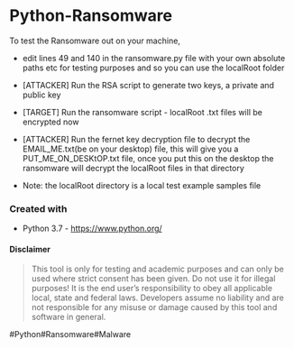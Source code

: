# Python-Ransomware

To test the Ransomware out on your machine,

* edit lines 49 and 140 in the ransomware.py file with your own absolute paths etc for testing purposes and so you can use the localRoot folder

* [ATTACKER] Run the RSA script to generate two keys, a private and public key

* [TARGET] Run the ransomware script - localRoot .txt files will be encrypted now

* [ATTACKER] Run the fernet key decryption file to decrypt the EMAIL_ME.txt(be on your desktop) file, this will give you a PUT_ME_ON_DESKtOP.txt file, once you put this on the desktop the ransomware will decrypt the localRoot files in that directory

 - Note: the localRoot directory is a local test example samples file

### Created with
* Python 3.7 - https://www.python.org/

#### Disclaimer

> This tool is only for testing and academic purposes and can only be used where strict consent has been given. Do not use it for
> illegal purposes! It is the end user’s responsibility to obey all applicable local, state and federal laws. Developers assume no
> liability and are not responsible for any misuse or damage caused by this tool and software in general.

#Python#Ransomware#Malware